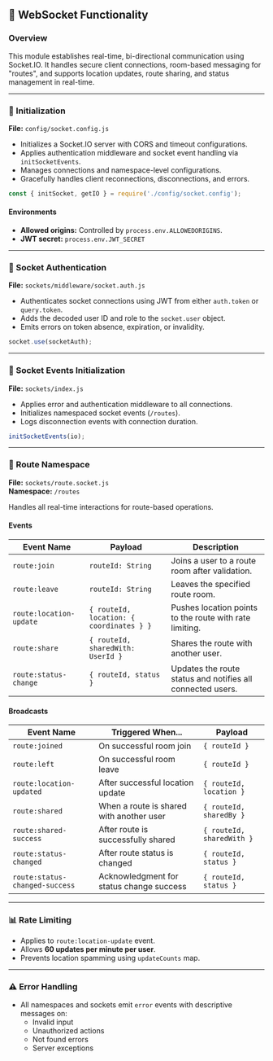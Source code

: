 ## 📡 WebSocket Functionality

### Overview

This module establishes real-time, bi-directional communication using Socket.IO. It handles secure client connections, room-based messaging for "routes", and supports location updates, route sharing, and status management in real-time.

---

### 🔌 Initialization

**File:** `config/socket.config.js`

- Initializes a Socket.IO server with CORS and timeout configurations.
- Applies authentication middleware and socket event handling via `initSocketEvents`.
- Manages connections and namespace-level configurations.
- Gracefully handles client reconnections, disconnections, and errors.

```js
const { initSocket, getIO } = require('./config/socket.config');
```

#### Environments
- **Allowed origins:** Controlled by `process.env.ALLOWEDORIGINS`.
- **JWT secret:** `process.env.JWT_SECRET`

---

### 🔐 Socket Authentication

**File:** `sockets/middleware/socket.auth.js`

- Authenticates socket connections using JWT from either `auth.token` or `query.token`.
- Adds the decoded user ID and role to the `socket.user` object.
- Emits errors on token absence, expiration, or invalidity.

```js
socket.use(socketAuth);
```

---

### 🧠 Socket Events Initialization

**File:** `sockets/index.js`

- Applies error and authentication middleware to all connections.
- Initializes namespaced socket events (`/routes`).
- Logs disconnection events with connection duration.

```js
initSocketEvents(io);
```

---

### 🧭 Route Namespace

**File:** `sockets/route.socket.js`  
**Namespace:** `/routes`

Handles all real-time interactions for route-based operations.

#### Events

| Event Name                 | Payload                                      | Description                                                  |
|---------------------------|----------------------------------------------|--------------------------------------------------------------|
| `route:join`              | `routeId: String`                            | Joins a user to a route room after validation.              |
| `route:leave`             | `routeId: String`                            | Leaves the specified route room.                            |
| `route:location-update`   | `{ routeId, location: { coordinates } }`     | Pushes location points to the route with rate limiting.     |
| `route:share`             | `{ routeId, sharedWith: UserId }`            | Shares the route with another user.                         |
| `route:status-change`     | `{ routeId, status }`                        | Updates the route status and notifies all connected users.  |

#### Broadcasts

| Event Name                 | Triggered When...                                | Payload                                |
|---------------------------|--------------------------------------------------|----------------------------------------|
| `route:joined`            | On successful room join                          | `{ routeId }`                          |
| `route:left`              | On successful room leave                         | `{ routeId }`                          |
| `route:location-updated`  | After successful location update                 | `{ routeId, location }`                |
| `route:shared`            | When a route is shared with another user         | `{ routeId, sharedBy }`                |
| `route:shared-success`    | After route is successfully shared               | `{ routeId, sharedWith }`              |
| `route:status-changed`    | After route status is changed                    | `{ routeId, status }`                  |
| `route:status-changed-success` | Acknowledgment for status change success   | `{ routeId, status }`                  |

---

### 📊 Rate Limiting

- Applies to `route:location-update` event.
- Allows **60 updates per minute per user**.
- Prevents location spamming using `updateCounts` map.

---

### ⚠️ Error Handling

- All namespaces and sockets emit `error` events with descriptive messages on:
  - Invalid input
  - Unauthorized actions
  - Not found errors
  - Server exceptions